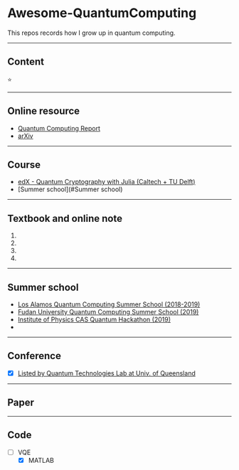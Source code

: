 # Awesome-QuantumComputing
This repos records how I grow up in quantum computing.

---
## Content
:star:

---
## Online resource
- [Quantum Computing Report](https://quantumcomputingreport.com/news/)
- [arXiv ](https://arxiv.org/list/quant-ph/recent)


---
## Course
- [edX - Quantum Cryptography with Julia (Caltech + TU Delft)](https://www.edx.org/course/quantum-cryptography)
- [Summer school](#Summer school)


---
## Textbook and online note
1.
1.
1.
1.


---
## Summer school
- [Los Alamos Quantum Computing Summer School (2018-2019)](https://www.lanl.gov/projects/national-security-education-center/information-science-technology/summer-schools/quantumcomputing/how-to-apply.php)
- [Fudan University Quantum Computing Summer School (2019)](http://phys.fudan.edu.cn/9c/5b/c7453a171099/page.htm)
- [Institute of Physics CAS Quantum Hackathon (2019)](https://zhuanlan.zhihu.com/p/60799422)
- []()

---
## Conference
- [x] [Listed by Quantum Technologies Lab at Univ. of Queensland](http://quantum.info/conf/2020.html)




---
## Paper


---
## Code
- [ ] VQE
  - [x] MATLAB
